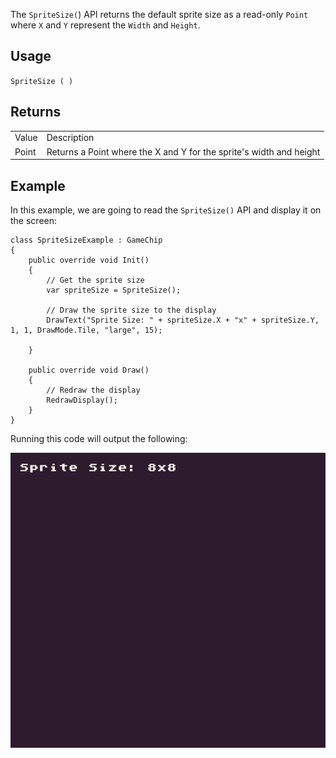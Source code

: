 The `SpriteSize(`) API returns the default sprite size as a read-only `Point` where `X` and `Y` represent the `Width` and `Height`.

## Usage

`SpriteSize ( )`

## Returns

<table>
  <tr>
    <td>Value</td>
    <td>Description</td>
  </tr>
  <tr>
    <td>Point</td>
    <td>Returns a Point where the X and Y for the sprite's width and height</td>
  </tr>
</table>


## Example

In this example, we are going to read the `SpriteSize()` API and display it on the screen:

    class SpriteSizeExample : GameChip
    {
        public override void Init()
        {
            // Get the sprite size
            var spriteSize = SpriteSize();

            // Draw the sprite size to the display
            DrawText("Sprite Size: " + spriteSize.X + "x" + spriteSize.Y, 1, 1, DrawMode.Tile, "large", 15);

        }

        public override void Draw()
        { 
            // Redraw the display
            RedrawDisplay();
        }
    }

Running this code will output the following:

<p style="text-align:center"><img src="images/SpriteSizeOutput_image_0.png" /></p>


